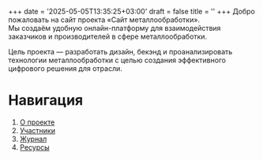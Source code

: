 +++
date = '2025-05-05T13:35:25+03:00'
draft = false
title = ''
+++
Добро пожаловать на сайт проекта «Сайт металлообработки».  
Мы создаём удобную онлайн-платформу для взаимодействия заказчиков и производителей в сфере металлообработки.  

Цель проекта — разработать дизайн, бекэнд и проанализировать технологии металлообработки с целью создания эффективного цифрового решения для отрасли.

# Навигация

1. [О проекте](/about/)
2. [Участники](/participants/)
3. [Журнал](/posts/)
4. [Ресурсы](/resources/)